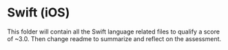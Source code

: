 # Swift (iOS)
This folder will contain all the Swift language related files
to qualify a score of ~3.0. Then change readme to summarize
and reflect on the assessment.